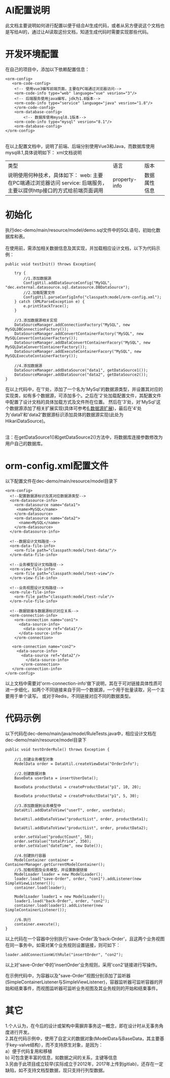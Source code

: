 # AI配置说明

此文档主要说明如何进行配置以便于结合AI生成代码，或者从另方便说这个文档也是写给AI的，通过让AI读取这份文档，知道生成代码时需要实现那些代码。

开发环境配置
===
在自己的项目中，添加以下依赖配置信息：<br>
```
<orm-config>
   <orm-code-config>
	<!-- 使用vue3编写前端页面，主要在PC端通过浏览器访问-->
	<orm-code-info type="web" language="vue" vesrion="3"/>
	<!-- 后端服务使用java编写，jdk为1.8版本-->
	<orm-code-info type="service" language="java" vesrion="1.8"/>
    </orm-code-config>
    <orm-database-config>
        <!-- 数据库使用mysql8.1版本-->
	<orm-code-info type="mysql" vesrion="8.1"/>
    <orm-database-config>
</orm-config>
```
<br>
在以上配置文档中，<orm-code-info>说明了前端、后端分别使用Vue3和Java，而数据库使用mysql8.1,具体说明如下：
xml文档说明
<table>
  <tr>
    <td>类型</td>
    <td>语言</td>
    <td>版本</td>
  </tr>
  <tr>
    <td>
     说明使用何种技术，具体如下：
     web: 主要在PC端通过浏览器访问
     service: 后端服务，主要以提供http接口的方式给前端页面调用    
    </td>
    <td>property-info</td>
    <td>数据属性信息</td>
    <td></td>
  </tr>
</table>

初始化
===
执行dec-demo/main/resource/model/demo.sql文件中的SQL语句，初始化数据库和表。<br><br>
在使用前，需添加相关数据信息及其实现，并加载相应设计文档，以下为代码示例：
```
public void testInit() throws Exception{

    try {
        //1.添加数据源
        ConfigUtil.addDataSourceConfig("MySQL", "dec.external.datasource.sql.datasource.DBDataSource");
        //2.加载配置文件
        ConfigUtil.parseConfigInfo("classpath:model/orm-config.xml");
    } catch (XMLParseException e) {
        e.printStackTrace();
    }

    //3.添加数据源相关实现
    DataSourceManager.addConnectionFactory("MySQL", new MySQLDBConnectionFactory());
    DataSourceManager.addConvertContainerFactory("MySQL", new MySQLConvertContainerFactory());
    DataSourceManager.addDataConvertContainerFacory("MySQL", new MySQLDataConvertContainerFactory());
    DataSourceManager.addExecuteContainerFacory("MySQL", new MySQLExecuteContainerFactory());

    //4.添加数据源
    DataSourceManager.addDataSource("data1", getDataSource1());
    DataSourceManager.addDataSource("data2", getDataSource2());
}
```
在以上代码中，在'1'处，添加了一个名为'MySql'的数据源类型，并设置其对应的实现类，如有多个数据源，可添加多个。之后在'2'处加载配置文件，其配置文件中配置了设计文档的具体加载方式及文件所在位置。
然后在'3'处，对'MySql'这个数据源添加了相关扩展实现(具体可参考[6.数据源扩展](dom-datasource.md))，最后在'4'处为'data1'和'data2'数据源标识添加具体的数据源实现(此处为HikariDataSource)。<br><br>

注：在getDataSource1()和getDataSource2()方法中，将数据库连接参数修改为用户自己的数据库。<br>


orm-config.xml配置文件
===
以下配置文件在dec-demo/main/resource/model目录下
```
<orm-config>
  <!--配置数据源标识及其对应数据源类型-->
  <orm-datasource-info>
    <orm-datasource name="data1">
     <name>MySQL</name>
    </orm-datasource>
    <orm-datasource name="data2">
      <name>MySQL</name>
    </orm-datasource>		
  </orm-datasource-info>

  <!--数据设计文档路径-->
  <orm-data-file-info>
    <orm-file path="classpath:model/test-data/"/>
  </orm-data-file-info>

  <!--业务模型设计文档路径-->
  <orm-view-file-info>
    <orm-file path="classpath:model/test-view"/>
  </orm-view-file-info>

  <!--业务视图设计文档路径-->
  <orm-rule-file-info>
    <orm-file path="classpath:model/test-rule"/>
  </orm-rule-file-info>

  <!--数据链接与数据源标识对应关系-->
  <orm-connection-info>
    <orm-connection name="con1">
      <data-source-info>
        <data-source ref="data1"/>
      </data-source-info>
    </orm-connection>

   <orm-connection name="con2">
     <data-source-info>
       <data-source ref="data2"/>
         </data-source-info>
       </orm-connection>
   </orm-connection-info>
</orm-config>
```
以上文档中需要对'orm-connection-info'做下说明，其在于可对链接具体性质可进一步细化，如两个不同链接来自于同一个数据源，一个用于批量读取，另一个主要用于单个读写。
或对于Redis，不同链接对应不同的数据类型。

代码示例
===
以下代码在dec-demo/main/java/model/RuleTests.java中，相应设计文档在dec-demo/main/resource/model目录下
```
public void testOrderRule() throws Exception {

    //1.创建业务模型对象
    ModelData order = DataUtil.createViewData("OrderInfo");

    //2.创建数据对象
    BaseData userData = insertUserData();

    BaseData productData1 = createProductData("p1", 10, 20);

    BaseData productData2 = createProductData("p1", 5, 30);

    //3.添加数据到业务模型中
    DataUtil.addDataToView("userT", order, userData);

    DataUtil.addDataToView("productList", order, productData1);

    DataUtil.addDataToView("productList", order, productData2);

    order.setValue("productCount", 50);
    order.setValue("totalPrice", 350);
    order.setValue("dateTime", new Date());

    //4.创建执行容器
    ModelContainer container = ContainerManager.getCurrentModelContainer();
    //5.加载视图及业务模型，并设置数据链接
    ModelLoader loader = new ModelLoader();
    loader.load("save-Order", order, "con1").addListener(new SimpleViewListener());
    container.load(loader);

    ModelLoader loader1 = new ModelLoader();
    loader1.load("back-Order", order, "con2");
    container.load(loader1).addListener(new SimpleContainerListener());

    //6.执行
    container.execute();
}
```
以上代码在一个容器中分别执行'save-Order'及'back-Order'，且这两个业务视图在同一事务中。如需对某个业务规则设置链接，则可如下：
```
loader.addConnectionWithRule("insertOrder", "con2");
```
以上对'save-Order'中的'insertOrder'业务规则，采用'con2'链接进行写操作。<br>

在示例代码中，为容器以及"save-Order"视图分别添加了监听器(SimpleContainerListener与SimpleViewListener)，容器监听器可监听容器的开始和结束事件，而视图监听器可监听业务视图及其业务规则的开始和结束事件。

其它
===
1.个人认为，在今后的设计或架构中需摒弃事务这一概念，即在设计时从无事务角度进行开发。<br>
2.其在代码示例中，使用了自定义的数据对象(ModelData与BaseData，其主要基于key-valve结构），而不支持原生对象，是因为：<br>
a）便于代码复用和移植<br>
b) 可包含更丰富的信息，如数据之间的关系，主键等信息<br>
3.另由于此项目成立较早(实际成立于2012年，2017年上传到gitlab)，还存在一定缺陷，如不支持文档型数据，现只支持行列型数据。
